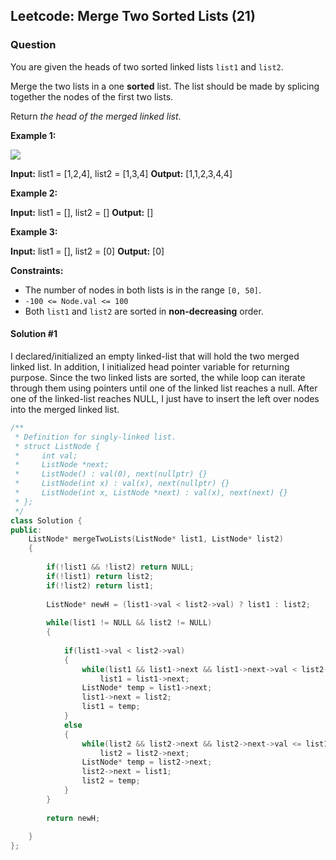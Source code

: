 
## Leetcode: Merge Two Sorted Lists (21)
### Question

You are given the heads of two sorted linked lists  `list1`  and  `list2`.

Merge the two lists in a one  **sorted**  list. The list should be made by splicing together the nodes of the first two lists.

Return  _the head of the merged linked list_.

**Example 1:**

![](https://assets.leetcode.com/uploads/2020/10/03/merge_ex1.jpg)

**Input:** list1 = [1,2,4], list2 = [1,3,4]
**Output:** [1,1,2,3,4,4]

**Example 2:**

**Input:** list1 = [], list2 = []
**Output:** []

**Example 3:**

**Input:** list1 = [], list2 = [0]
**Output:** [0]

**Constraints:**

-   The number of nodes in both lists is in the range  `[0, 50]`.
-   `-100 <= Node.val <= 100`
-   Both  `list1`  and  `list2`  are sorted in  **non-decreasing**  order.

#### Solution #1
I declared/initialized an empty linked-list that will hold the two merged linked list. In addition, I initialized head pointer variable for returning purpose. Since the two linked lists are sorted, the while loop can iterate through them using pointers until one of the linked list reaches a null. After one of the linked-list reaches NULL, I just have to insert the left over nodes into the merged linked list.

``` cpp
/**
 * Definition for singly-linked list.
 * struct ListNode {
 *     int val;
 *     ListNode *next;
 *     ListNode() : val(0), next(nullptr) {}
 *     ListNode(int x) : val(x), next(nullptr) {}
 *     ListNode(int x, ListNode *next) : val(x), next(next) {}
 * };
 */
class Solution {
public:
    ListNode* mergeTwoLists(ListNode* list1, ListNode* list2)
    {
        
        if(!list1 && !list2) return NULL;
        if(!list1) return list2;
        if(!list2) return list1;
        
        ListNode* newH = (list1->val < list2->val) ? list1 : list2;
        
        while(list1 != NULL && list2 != NULL)
        {
            
            if(list1->val < list2->val)
            {
                while(list1 && list1->next && list1->next->val < list2->val)
                    list1 = list1->next;
                ListNode* temp = list1->next;
                list1->next = list2;
                list1 = temp;
            }
            else
            {
                while(list2 && list2->next && list2->next->val <= list1->val)
                    list2 = list2->next;
                ListNode* temp = list2->next;
                list2->next = list1;
                list2 = temp;
            }
        }
        
        return newH;
        
    }
};
```